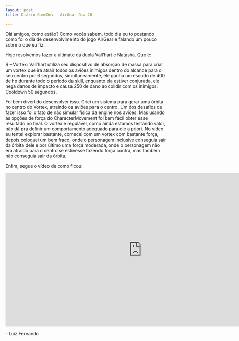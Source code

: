 ```yaml
---
layout: post
title: Diário GameDev - AirGear Dia 26

---
```


Olá amigos, como estão? Como vocês sabem, todo dia eu to postando como foi o dia de desenvolvimento do jogo AirGear e falando um pouco sobre o que eu fiz.

Hoje resolvemos fazer a ultimate da dupla Vall’hart e Natasha. Que é:

R – Vortex: Vall’hart utiliza seu dispositivo de absorção de massa para criar um vortex que irá atrair todos os aviões inimigos dentro do alcance para o seu centro por 6 segundos, simultaneamente, ele ganha um escudo de 400 de hp durante todo o período da skill, enquanto ela estiver conjurada, ele nega danos de impacto e causa 250 de dano ao colidir com os inimigos. Cooldown 50 segundos.

Foi bem divertido desenvolver isso. Criei um sistema para gerar uma órbita no centro do Vortex, atraindo os aviões para o centro. Um dos desafios de fazer isso foi o fato de não simular física da engine nos aviões. Mas usando as opções de força do CharacterMovement foi bem fácil obter esse resultado no final. O vortex é regulável, como ainda estamos testando valor, não dá pra definir um comportamento adequado para ele a priori. No vídeo eu tentei explorar bastante, comecei com um vortex com bastante força, depois coloquei um bem fraco, onde o personagem inclusive conseguia sair da órbita dele e por último uma força moderada, onde o personagem não era atraído para o centro se estivesse fazendo força contra, mas também não conseguia sair da órbita.

Enfim, segue o vídeo de como ficou:

<div class="videoWrapper">
  <iframe width="854" height="480" src="https://www.youtube.com/embed/Kc03olfPbjA" frameborder="0" allow="autoplay; encrypted-media" allowfullscreen></iframe>
</div>

<p class= "message"> - Luiz Fernando </p>